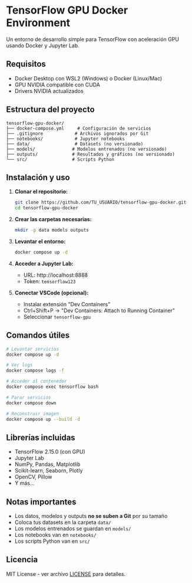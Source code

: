 # TensorFlow GPU Docker Environment

Un entorno de desarrollo simple para TensorFlow con aceleración GPU usando Docker y Jupyter Lab.

## Requisitos

- Docker Desktop con WSL2 (Windows) o Docker (Linux/Mac)
- GPU NVIDIA compatible con CUDA
- Drivers NVIDIA actualizados

## Estructura del proyecto

```
tensorflow-gpu-docker/
├── docker-compose.yml     # Configuración de servicios
├── .gitignore            # Archivos ignorados por Git
├── notebooks/            # Jupyter notebooks
├── data/                 # Datasets (no versionado)
├── models/              # Modelos entrenados (no versionado)
├── outputs/             # Resultados y gráficos (no versionado)
└── src/                 # Scripts Python
```

## Instalación y uso

1. **Clonar el repositorio:**
   ```bash
   git clone https://github.com/TU_USUARIO/tensorflow-gpu-docker.git
   cd tensorflow-gpu-docker
   ```

2. **Crear las carpetas necesarias:**
   ```bash
   mkdir -p data models outputs
   ```

3. **Levantar el entorno:**
   ```bash
   docker compose up -d
   ```

4. **Acceder a Jupyter Lab:**
   - URL: http://localhost:8888
   - Token: `tensorflow123`

5. **Conectar VSCode (opcional):**
   - Instalar extensión "Dev Containers"
   - Ctrl+Shift+P → "Dev Containers: Attach to Running Container"
   - Seleccionar `tensorflow-gpu`

## Comandos útiles

```bash
# Levantar servicios
docker compose up -d

# Ver logs
docker compose logs -f

# Acceder al contenedor
docker compose exec tensorflow bash

# Parar servicios
docker compose down

# Reconstruir imagen
docker compose up --build -d
```

## Librerías incluidas

- TensorFlow 2.15.0 (con GPU)
- Jupyter Lab
- NumPy, Pandas, Matplotlib
- Scikit-learn, Seaborn, Plotly
- OpenCV, Pillow
- Y más...

## Notas importantes

- Los datos, modelos y outputs **no se suben a Git** por su tamaño
- Coloca tus datasets en la carpeta `data/`
- Los modelos entrenados se guardan en `models/`
- Los notebooks van en `notebooks/`
- Los scripts Python van en `src/`

## Licencia

MIT License - ver archivo [LICENSE](LICENSE) para detalles.